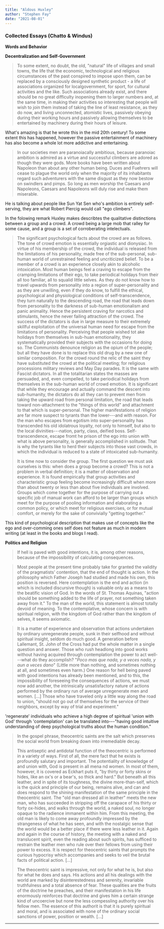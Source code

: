 ```yaml
---
title: "Aldous Huxley"
author: "Stephen Fay"
date: "2021-08-01"
---
```



### Collected Essays (Chatto & Windus)

**Words and Behavior**

**Decentralization and Self-Government**

> To some extent, no doubt, the old, "natural" life of villages and small towns, the life that the economic, technological and religious circumstances of the past conspired to impose upon them, can be replaced by a consciously designed synthetic product - a life of associations organized for localgovernment, for sport, for cultural activities and the like. Such associations already exist, and there should be no great difficulty inopening them to larger numbers and, at the same time, in making their activities so interesting that people will wish to join them instead of taking the line of least resistance, as they do now, and living unconnected, atomistic lives, passively obeying during their working hours and passively allowing themselves to be entertained by machinery during their hours of leisure. 

What's amazing is that he wrote this in the mid 20th century! To some extent this has happened, however the passive entertainment of machinery has also become a whole lot more addictive and entertaining. 

> In our societies men are paranoiacally ambitious, because paranoiac ambition is admired as a virtue and successful climbers are adored as though they were gods. More books have been written about Napoleon than about any other human being. Duces and Fuehrers will cease to plague the world only when the majority of its inhabitants regard such adventurers with the same disgust as they now bestow on swindlers and pimps. So long as men worship the Caesars and Napoleons, Caesars and Napoleons will duly rise and make them miserable. 

He is talking about people like Sun Yat Sen who's ambition is entirely self-serving, they are what Robert Piercig would call "ego climbers". 

In the folowing remark Huxley makes describtes the qualitative distinctions between a group and a crowd. A crowd being a large mob that ralley for some cause, and a group is a set of corroberating intelectuals. 

> The significant psychological facts about the crowd are as follows. The tone of crowd emotion is essentially orgiastic and dionysiac. In virtue of his membership of the crowd, the individual is released from the limitations of his personality, made free of the sub-personal, sub-human world of unrestrained feeling and uncriticized belief. To be a member of a crowd is an experience closely akin to alcoholic intoxication. Most human beings feel a craving to escape from the cramping limitations of their ego, to take periodical holidays from their all too familiar, all to squalid little selves. As they do not know how to travel upwards from personality into a region of super-personality and as they are unwilling, even if they do know, to fulfill the ethical, psychological and physiological conditions of self-transcendence, they turn naturally to the descending road, the road that leads down from personality to the darkness of sub-human emotionalism and panic animality. Hence the persistent craving for narcotics and stimulants, hence the never failing attraction of the crowd.  The success of the dictators is due in large measure to their extremely skillful exploitation of the universal human need for escape from the limitations of personality. Perceiving that people wished tot ake holidays from themselves in sub-huan emotionality, they systematically provided their subjects with the occasions for doing so. The Communists denounce religion as the opium of the people; but all they have done is to replace this old drug by a new one of similar composition. For the crowd round the relic of the saint they have substituted the crowd at the political meeting; for religious processions military reviews and May Day parades. It is the same with Fascist dictators. In all the totalitarian states the masses are persuaded, and, even compelled, to take periodical holidays from themselves in the sub-human world of crowd emotion. It is significant that while they encourage and actually command the descent into sub-humanity, the dictators do all they can to prevent men from taking the upward road from personal limitation, the road that leads toward non-attachment to the "things of this world" and attachment to that which is super-personal. The higher manifestations of religion are far more suspect to tyrants than the lower---and with reason. For the man who escapes from egotism into super-personality has transcended his old idolatrous loyalty, not only to himself, but also to the local divinities---nation, party, class, deified boss. Self-transcendence, escape fromt he prison of the ego into union with what is above personality, is generally accomplished in solitude. That is why the tyrants like to herd their subjects into those vast crowds, in which the individual is reduced to a state of intoxicated sub-humanity. 
> 
> It is time now to consider the group. The first question we must ask ourselves is this: when does a group become a crowd? This is not a problem in verbal definition; it is a matter of observation and experience. It is found empirically that group activities and characteristic group feeling become increasingly difficult when more than about twenty or less than about five individuals are involved. Groups which come together for the purpose of carrying out a specific job of manual work can afford to be larger than groups which meet for the purpose of pooling information and elaborating a common policy, or which meet for religious exercises, or for mutual comfort, or merely for the sake of convivially "getting together."

This kind of psychological description that makes use of concepts like the ego and over-comming ones self does not feature as much in modern writing (at least in the books and blogs I read). 

**Politics and Religion**

> If hell is paved with good intentions, it is, among other reasons, because of the impossibility of calculating consequences. 

> Most people at the present time probably take for granted the validity of the pragmatists' contention, that the end of thought is action. In the philosophy which Father Joseph had studied and made his own, this position is reversed. Here contemplation is the end and action (in which is included discursive though) is valuable only as a means to the beatific vision of God. In the words of St. Thomas Aquinas, "action should be something added to the life of prayer, not something taken away from it." To the man of the world, this statement is almost totally devoid of meaning. To the contemplative, whose concern is with spiritual religion, with the kingdom of God rather than the kingdom of selves, it seems axiomatic. 

> It is a matter of experience and observation that actions undertaken by ordinary unregenerate people, sunk in their selfhood and without spiritual insight, seldom do much good. A generation before Lallemant, St. John of the Cross had put the whole matter in a single question and answer. Those who rush headlong into good works without having acquired through contemplation the power to act well---what do they accomplish? "*Poco mas que nada, y a veces nada, y aun a veces dano*" (Little more than nothing, and sometimes nothing at all, and sometimes even harm.) One reason for hell being paved with good intentions has already been mentioned, and to this, the impossibility of foreseeing the consequences of actions, we must now add another, the intrinsically unsatisfactory nature of actions performed by the ordinary run of average unregenerate men and women. [...] Those who have traveled only a little way along the road to union, "should not go out of themselves for the service of their neighbors, except by way of trial and experiment."

'regenerate' individuals who achieve a high degree of spiritual 'union with God' through 'contemplation' can be translated into---"having good intuitive understanding of deep psychological truths about the human condition."

> In the gospel phrase, theocentric saints are the salt which preserves the social world from breaking down into irremediable decay.
> 
> This antiseptic and antidotal function of the theocentric is performed in a variety of ways. First of all, the mere fact that he exists is profoundly salutary and important. The potentiality of knowledge of and union with, God is present in all mena nd women. In most of them, however, it is covered as Eckhart puts it, "by thirty or forty skins or hides, like an ox's or a bear's, so thick and hard." But beneath all this leather, and in spite of its toughness, the divine more-than-self, which is the quick and principle of our being, remains alive, and can and does respond to the shining manifestation of the same principle in the theocentric saint. The "old man dressed all in leather" meets the new man, who has succeeded in stripping off the carapace of his thirty or forty ox-hides, and walks through the world, a naked soul, no longer opaque to the radience immanent within him. From this meeting, the old man is likely to come away profoundly impressed by the strangeness of what he has seen, and with the nostalgic sense that the world would be a better place if there were less leather in it. Again and again in the course of history, the meeting with a naked and translucent spirit, even the reading about such spirits, has sufficed to restrain the leather men who rule over their fellows from using their power to excess. It is respect for theocentric saints that prompts the curious hypocrisy which accompanies and seeks to veil the brutal facts of political action. [...]
> 
> The theocentric saint is impressive, not only for what he is, but also for what he does and says. His actions and all his dealings with the world are marked by disinterestedness and serenity, invariable truthfulness and a total absence of fear. These qualities are the fruits of the doctrine he preaches, and their manifestation in his life enormously reinforces that doctrine and gives him a certain strange kind of uncoercive but none the less compessling authority over his fellow men. The essence of this authorit is that it is purely spiritual and moral, and is associated with none of the ordinary social sanctions of power, position or wealth. [...]



---

